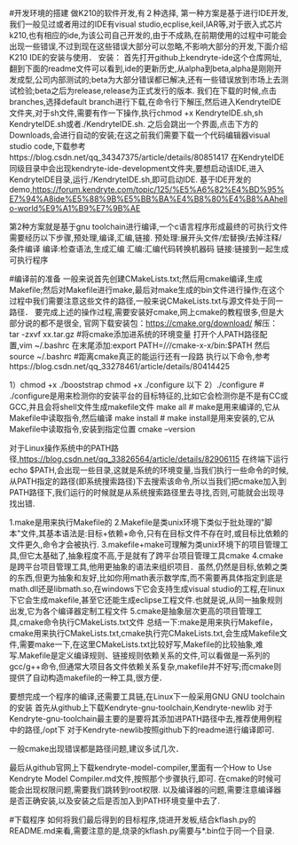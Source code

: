 #开发环境的搭建
做K210的软件开发,有２种选择,
第一种方案是基于进行IDE开发,我们一般见过或者用过的IDE有visual studio,ecplise,keil,IAR等,对于嵌入式芯片k210,也有相应的ide,为该公司自己开发的,由于不成熟,在前期使用的过程中可能会出现一些错误,不过到现在这些错误大部分可以忽略,不影响大部分的开发,下面介绍K210 IDE的安装与使用．
安装：
首先打开github上kendryte-ide这个仓库网址,翻到下面的readme文件可以看到,ide的更新历史,从alpha到beta,alpha是刚刚开发成型,公司内部测试的;beta为大部分错误都已解决,还有一些错误放到市场上去测试检验;beta之后为release,release为正式发行的版本.
我们在下载的时候,点击branches,选择default branch进行下载,在命令行下解压,然后进入KendryteIDE文件夹,对于sh文件,需要有作一下操作,执行chmod +x KendryteIDE.sh,sh KendryteIDE.sh或者./KendryteIDE.sh.
之后会跳出一个界面,点击下方的Downloads,会进行自动的安装;在这之前我们需要下载一个代码编辑器visual studio code,下载参考https://blog.csdn.net/qq_34347375/article/details/80851417
在KendryteIDE同级目录中会出现kendryte-ide-development文件夹,要想启动该IDE,进入KendryteIDE目录,运行./KendryteIDE.sh,即可启动IDE.
基于IDE开发的demo,https://forum.kendryte.com/topic/125/%E5%A6%82%E4%BD%95%E7%94%A8ide%E5%88%9B%E5%BB%BA%E4%B8%80%E4%B8%AAhello-world%E9%A1%B9%E7%9B%AE



第2种方案就是基于gnu toolchain进行编译,一个c语言程序形成最终的可执行文件需要经历以下步骤,预处理,编译,汇编,链接.
预处理:展开头文件/宏替换/去掉注释/条件编译
编译:检查语法,生成汇编
汇编:汇编代码转换机器码
链接:链接到一起生成可执行程序

#编译前的准备
一般来说首先创建CMakeLists.txt;然后用cmake编译,生成Makefile;然后对Makefile进行make,最后对make生成的bin文件进行操作;在这个过程中我们需要注意这些文件的路径,一般来说CMakeLists.txt与源文件处于同一路径．
要完成上述的操作过程,需要安装好cmake,网上cmake的教程很多,但是大部分说的都不是很全,
官网下载安装包：https://cmake.org/download/
解压： tar -zxvf xx.tar.gz 
#将cmake添加进系统的环境变量
打开个人PATH路径配置,vim ~/.bashrc
在末尾添加:export PATH=/*/*/cmake-x-x/bin:$PATH
然后source ~/.bashrc
#距离cmake真正的能运行还有一段路
 执行以下命令,参考https://blog.csdn.net/qq_33278461/article/details/80414425

1）chmod +x ./booststrap
chmod +x ./configure
以下
2）./configure                #   ./configure是用来检测你的安装平台的目标特征的,比如它会检测你是不是有CC或GCC,并且会将shell文件生成makefile文件
   make all                   #   make是用来编译的,它从Makefile中读取指令,然后编译
   make install               #   make install是用来安装的,它从Makefile中读取指令,安装到指定位置
   cmake –version　

对于Linux操作系统中的PATH路径,https://blog.csdn.net/qq_33826564/article/details/82906115
在终端下运行echo $PATH,会出现一些目录,这就是系统的环境变量,当我们执行一些命令的时候,从PATH指定的路径(即系统搜索路径)下去搜索该命令,所以当我们把cmake加入到PATH路径下,我们运行的时候就是从系统搜索路径里去寻找,否则,可能就会出现寻找出错.

1.make是用来执行Makefile的
2.Makefile是类unix环境下类似于批处理的"脚本"文件,其基本语法是:目标+依赖+命令,只有在目标文件不存在时,或目标比依赖的文件更久,命令才会被执行.
3.makefile+make可理解为类unix环境下的项目管理工具,但它太基础了,抽象程度不高,于是就有了跨平台项目管理工具cmake
4.cmake是跨平台项目管理工具,他用更抽象的语法来组织项目．虽然,仍然是目标,依赖之类的东西,但更为抽象和友好,比如你用math表示数学库,而不需要再具体指定到底是math.dll还是libmath.so,在windows下它会支持生成visual studio的工程,在linux下它会生成makefile,甚至它还能生成eclipse工程文件.也就是说,从同一抽象规则出发,它为各个编译器定制工程文件
5.cmake是抽象层次更高的项目管理工具,cmake命令执行CMakeLists.txt文件
总结一下:make是用来执行Makefile，cmake用来执行CMakeLists.txt,cmake执行完CMakeLists.txt,会生成Makefile文件,需要make一下,在这里CMakeLists.txt比较好写,Makefile的比较抽象,难写.Makefile是定义编译规则、链接规则依赖关系的文件,可以看做是一系列的gcc/g++命令,但通常大项目各文件依赖关系复杂,makefile并不好写;而cmake则提供了自动构造makefile的一种工具,很方便．

要想完成一个程序的编译,还需要工具链,在Linux下一般采用GNU
GNU toolchain的安装
首先从github上下载Kendryte-gnu-toolchain,Kendryte-newlib
对于Kendryte-gnu-toolchain最主要的是要将其添加进PATH路径中去,推荐使用例程中的路径,/opt下
对于Kendryte-newlib按照github下的readme进行编译即可.

一般cmake出现错误都是路径问题,建议多试几次．


最后从github官网上下载kendryte-model-compiler,里面有一个How to Use Kendryte Model Compiler.md文件,按照那个步骤执行,即可.
   在cmake的时候可能会出现权限问题,需要我们跳转到root权限.
   以及编译器的问题,需要注意编译器是否正确安装,以及安装之后是否加入到PATH环境变量中去了.

#下载程序
如何将我们最后得到的目标程序,烧进开发板,结合kflash.py的README.md来看,需要注意的是,烧录的kflash.py需要与*.bin位于同一个目录.
